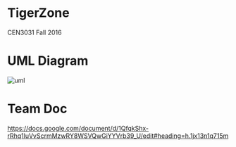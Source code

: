 # TigerZone
CEN3031 Fall 2016

# UML Diagram
![uml](https://cloud.githubusercontent.com/assets/16393776/19953965/ce67b3de-a149-11e6-9c6a-3a04b1c297c6.png)

# Team Doc
https://docs.google.com/document/d/1QfqkShx-rRhq1luVvScrmMzwRY8WSVQwGiYYVrb39_U/edit#heading=h.1jx13n1q715m
